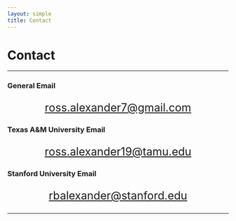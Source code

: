 ```yaml
---
layout: simple
title: Contact
---
```


<style>
.hero-body .column {
	margin-bottom: 180px;
}

#email {
	text-align: center;
	font-size: 25px;
}
</style>

<script type="module">
// Forwards `subject` and `body` search params to the email link

const originalSearchParams = new URLSearchParams(location.search);
const element = document.querySelector('#email a');

const searchParams = new URLSearchParams();
if (originalSearchParams.has('subject')) {
	searchParams.set('subject', originalSearchParams.get('subject'));
}
if (originalSearchParams.has('body')) {
	searchParams.set('body', originalSearchParams.get('body'));
}

element.search = searchParams.toString();
</script>

# Contact

---

### General Email
<p id="email">
	<a href="mailto:ross.alexander7@gmail.com">ross.alexander7@gmail.com</a>
</p>

### Texas A&M University Email
<p id="email">
	<a href="mailto:ross.alexander19@tamu.edu">ross.alexander19@tamu.edu</a>
</p>

### Stanford University Email
<p id="email">
	<a href="mailto:rbalexander@stanford.edu">rbalexander@stanford.edu</a>
</p>

---

